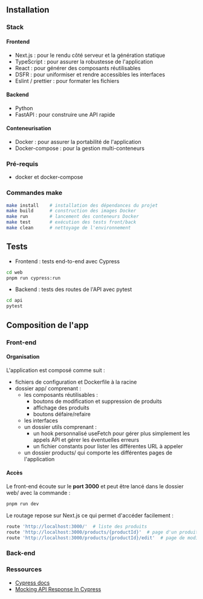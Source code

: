 ## Installation

### Stack

#### Frontend

- Next.js : pour le rendu côté serveur et la génération statique
- TypeScript : pour assurer la robustesse de l'application
- React : pour générer des composants réutilisables
- DSFR : pour uniformiser et rendre accessibles les interfaces
- Eslint / prettier : pour formater les fichiers

#### Backend

- Python
- FastAPI : pour construire une API rapide

#### Conteneurisation

- Docker : pour assurer la portabilité de l'application
- Docker-compose : pour la gestion multi-conteneurs

### Pré-requis
- docker et docker-compose

### Commandes make

```bash
make install    # installation des dépendances du projet
make build      # construction des images Docker
make run        # lancement des conteneurs Docker
make test       # exécution des tests front/back
make clean      # nettoyage de l'environnement
```

## Tests

- Frontend : tests end-to-end avec Cypress

```bash
cd web
pnpm run cypress:run
```

- Backend : tests des routes de l'API avec pytest

```bash
cd api
pytest
```

## Composition de l'app

### Front-end

#### Organisation

L'application est composé comme suit :
- fichiers de configuration et Dockerfile à la racine
- dossier app/ comprenant :
    - les composants réutilisables : 
        - boutons de modification et suppression de produits
        - affichage des produits
        - boutons défaire/refaire
    - les interfaces
    - un dossier utils comprenant :
        - un hook personnalisé useFetch pour gérer plus simplement les appels API et gérer les éventuelles erreurs
        - un fichier constants pour lister les différentes URL à appeler
    - un dossier products/ qui comporte les différentes pages de l'application

#### Accès

Le front-end écoute sur le __port 3000__ et peut être lancé dans le dossier web/ avec la commande :

```bash
pnpm run dev
```

Le routage repose sur Next.js ce qui permet d'accéder facilement :

```bash
route 'http://localhost:3000/'  # liste des produits
route 'http://localhost:3000/products/{productId}'  # page d'un produit particulier
route 'http://localhost:3000/products/{productId}/edit'  # page de modification d'un produit
```

### Back-end

### Ressources

- [Cypress docs](https://docs.cypress.io/guides/end-to-end-testing/writing-your-first-end-to-end-test)
- [Mocking API Response In Cypress](https://kailash-pathak.medium.com/mocking-api-response-in-cypress-a73dea514cfd)